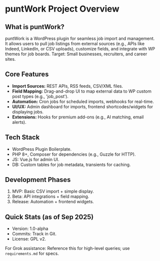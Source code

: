 # puntWork Project Overview

## What is puntWork?
puntWork is a WordPress plugin for seamless job import and management. It allows users to pull job listings from external sources (e.g., APIs like Indeed, LinkedIn, or CSV uploads), customize fields, and integrate with WP themes for job boards. Target: Small businesses, recruiters, and career sites.

## Core Features
- **Import Sources:** REST APIs, RSS feeds, CSV/XML files.
- **Field Mapping:** Drag-and-drop UI to map external data to WP custom post types (e.g., 'job_post').
- **Automation:** Cron jobs for scheduled imports, webhooks for real-time.
- **UI/UX:** Admin dashboard for imports, frontend shortcodes/widgets for displaying jobs.
- **Extensions:** Hooks for premium add-ons (e.g., AI matching, email alerts).

## Tech Stack
- WordPress Plugin Boilerplate.
- PHP 8+, Composer for dependencies (e.g., Guzzle for HTTP).
- JS: Vue.js for admin UI.
- DB: Custom tables for job metadata, transients for caching.

## Development Phases
1. MVP: Basic CSV import + simple display.
2. Beta: API integrations + field mapping.
3. Release: Automation + frontend widgets.

## Quick Stats (as of Sep 2025)
- Version: 1.0-alpha
- Commits: Track in Git.
- License: GPL v2.

For Grok assistance: Reference this for high-level queries; use `requirements.md` for specs.
